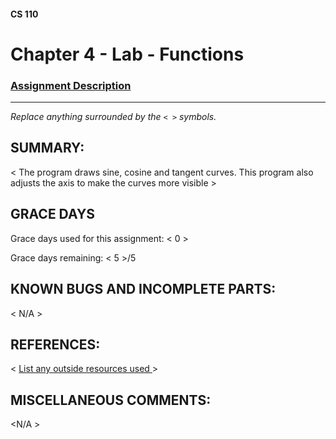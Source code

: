#### CS 110
# Chapter 4 - Lab - Functions

### [Assignment Description](https://docs.google.com/document/d/1V20D_upUX4MO8YmskKlRB25Yu2pCEv3-h8z4EAfrSno/edit?usp=sharing)

***

_Replace anything surrounded by the `< >` symbols._

## SUMMARY:
 < The program draws sine, cosine and tangent curves. This program also adjusts the axis to make the curves more visible >

## GRACE DAYS
Grace days used for this assignment: < 0 >

Grace days remaining: < 5 >/5

## KNOWN BUGS AND INCOMPLETE PARTS:
 < N/A >

## REFERENCES:
 < [List any outside resources used ](https://docs.python.org/3.8/library/turtle.html#turtle.setworldcoordinates)>

## MISCELLANEOUS COMMENTS:
 <N/A >
